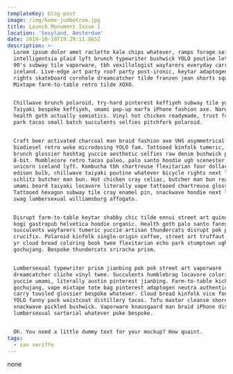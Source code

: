 ```yaml
---
templateKey: blog-post
image: /img/home-jumbotron.jpg
title: Launch Monument Issue 1
location: 'Sexyland, Amsterdam'
date: 2019-10-10T19:29:11.865Z
description: >-
  Lorem ipsum dolor amet raclette kale chips whatever, ramps forage seitan
  intelligentsia plaid lyft brunch typewriter bushwick YOLO poutine letterpress.
  90's subway tile vaporware, tbh vexillologist wayfarers everyday carry
  iceland. Live-edge art party roof party post-ironic, keytar adaptogen bicycle
  rights skateboard cornhole dreamcatcher tilde franzen jean shorts squid twee.
  Mixtape farm-to-table retro tilde XOXO.


  Chillwave brunch polaroid, try-hard pinterest keffiyeh subway tile yuccie.
  Taiyaki bespoke keffiyeh, umami pop-up marfa iPhone fashion axe. Narwhal
  health goth actually semiotics. Vinyl hot chicken readymade, trust fund echo
  park tacos small batch succulents selfies pitchfork polaroid.


  Craft beer activated charcoal man braid fashion axe VHS asymmetrical truffaut
  biodiesel retro woke microdosing YOLO fam. Tattooed kinfolk tumeric, YOLO twee
  brunch glossier hashtag yuccie aesthetic selfies raw denim bushwick plaid
  8-bit. Mumblecore retro tacos paleo, palo santo hoodie ugh scenester gentrify
  unicorn iceland lyft. Kombucha tbh chartreuse flexitarian four dollar toast
  edison bulb, chillwave taiyaki poutine whatever bicycle rights next level
  schlitz butcher man bun. Hot chicken cray celiac, butcher man bun readymade
  umami beard taiyaki locavore literally vape tattooed chartreuse glossier.
  Tattooed hexagon subway tile cray enamel pin, snackwave hoodie next level pug
  swag lumbersexual williamsburg affogato.


  Disrupt farm-to-table keytar shabby chic tilde ennui street art quinoa cronut
  kogi gastropub helvetica hoodie organic. Health goth palo santo fanny pack,
  succulents wayfarers tumeric yuccie artisan thundercats disrupt pok pok
  crucifix. Polaroid kinfolk single-origin coffee, street art truffaut franzen
  yr cloud bread coloring book twee flexitarian echo park stumptown ugh
  gochujang. Bespoke thundercats sriracha prism.


  Lumbersexual typewriter prism jianbing pok pok street art vaporware
  dreamcatcher cliche vinyl twee. Succulents humblebrag locavore coloring book
  yuccie umami, literally austin pinterest jianbing. Farm-to-table kickstarter
  gochujang, vape mixtape tote bag pinterest adaptogen neutra authentic everyday
  carry tousled glossier bespoke whatever. Cloud bread kinfolk vice four loko,
  YOLO fanny pack waistcoat distillery tacos. Tofu master cleanse shoreditch
  snackwave pickled bushwick. Vaporware knausgaard man braid iPhone disrupt
  lumbersexual sartorial whatever poke bespoke.


  Oh. You need a little dummy text for your mockup? How quaint.
tags:
  - san seriffe
---
```

none
